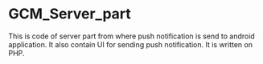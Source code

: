 # GCM_Server_part
This is code of server part from where push notification is send to android application. It also contain UI for sending push notification. 
It is written on PHP.
